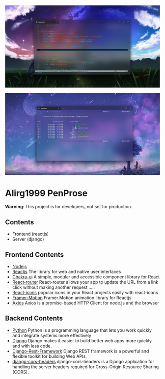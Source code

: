 ![server screen](image/Backend.png)

![client screen](image/Frontend.png)

# Alirg1999 PenProse

**Warning**: This project is for developers, not set for production.

## Contents

- Frontend (reactjs)
- Server (django)


## Frontend Contents
- [Nodejs](https://nodejs.org)
- [Reactjs](https://react.dev/) The library for web and native user interfaces
- [Chakra-ui](https://chakra-ui.com/) A simple, modular and accessible component library for React
- [React-router](https://reactrouter.com/en/main/) React-router allows your app to update the URL from a link click without making another request .....
- [React-icons](https://react-icons.github.io/react-icons/) popular icons in your React projects easily with react-icons
- [Framer-Motion](https://www.framer.com/motion/) Framer Motion animation library for Reactjs
- [Axios](https://axios-http.com/docs/intro) Axios is a promise-based HTTP Client for node.js and the browser

## Backend Contents
- [Python](https://www.python.org/) Python is a programming language that lets you work quickly and integrate systems more effectively
- [Django](https://www.djangoproject.com/) Django makes it easier to build better web apps more quickly and with less code.
- [Django-Rest-Framework](https://www.django-rest-framework.org/) Django REST framework is a powerful and flexible toolkit for building Web APIs.
- [django-cors-headers](https://pypi.org/project/django-cors-headers/) django-cors-headers is a Django application for handling the server headers required for Cross-Origin Resource Sharing (CORS).

